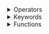 
<details><summary>Operators</summary>
<p>

<details><  summary><-</summary>
<p>

####    Move line to end of last line.

<details><summary>      Example</summary>
<p>

```js
    var x = 2
    <- * 2

    //x = 4
```

</p>
</details>

</p>
</details>

<details><summary>  -></summary>
<p>

####    Line separator.

<details><summary>      Example</summary>
<p>

```js
    var x = 2 ->var y = 1

    //x = 2
    //y = 1
```

</p>
</details>

</p>
</details>

<details><summary>  << and <<<</summary>
<p>

####    Read.

<details><summary>      Example</summary>
<p>

```js
    var x = @shooting << duo1
    var y = 0 <<< cell1

    //x = is duo1 shooting
    //y = 0 index from cell1
```

</p>
</details>

</p>
</details>

<details><summary>  =></summary>
<p>

####    Read.

<details><summary>      Example</summary>
<p>

```js
    var y = (@type << wall1) => @copper_wall

    //y = wall1 is copper_wall
```

</p>
</details>

</p>
</details>

<details><summary>  #inv</summary>
<p>

####    Inverse number.

<details><summary>      Example</summary>
<p>

```js
    var x = #inv 10

    //x = -10
```

</p>
</details>

</p>
</details>

</p>
</details>

<details><summary>Keywords</summary>
<p>

<details><summary>if</summary>
<p>

####    Basic if.
    
<details><summary>Example</summary>
<p>
        
```js
            if(true){
                //if
            }else->if(){
                //else if
            }else{
                //else
            }
```
        
</p>
</details>
    
</p>
</details>

<details><summary>for</summary>
<p>

####    Basic java for.
    
<details><summary>Example</summary>
<p>
        
```js
            for(var i = 0; i < 2; i++){
                //code
            }
```
        
</p>
</details>
    
</p>
</details>

<details><summary>var</summary>
<p>

####    Basic variable definition.
    
<details><summary>Example</summary>
<p>
        
```js
            var x = 0
        
            //x = 0
```
        
</p>
</details>
    
</p>
</details>

<details><summary>class</summary>
<p>

####    Class definition.
    
<details><summary>Example</summary>
<p>
        
```js
            class x(cell1) = { x: 0, y: 1 }
            //x_x = 0 index from cell1
            //x_y = 1 index from cell1
        
            x.x = 10
            //write 10 to 0 index in cell1
```
        
</p>
</details>
    
</p>
</details>

<details><summary>#macro</summary>
<p>

####    Macro definition.
    
<details><summary>Example</summary>
<p>
        
```js
            #macro setx: var x = 0
        
            setx
            //x = 0
            #macro setx: var x = 2
            setx
            //x = 2
```
        
</p>
</details>
    
</p>
</details>

<details><summary>print_flush</summary>
<p>

####    Print flush.
    
<details><summary>Example</summary>
<p>
        
```js
            print("Hello!")
            print_flush message1
            //Now we have "Hello!" in message1
```
        
</p>
</details>
    
</p>
</details>

<details><summary>draw_flush</summary>
<p>

####    Draw flush.
    
<details><summary>Example</summary>
<p>
        
```js
            draw_clear(0, 0, 0)
            draw_flush display1
            //Now we have black display1
```
        
</p>
</details>
    
</p>
</details>

<details><summary>write</summary>
<p>

####    Write value to cell index.
    
<details><summary>Example</summary>
<p>
        
```js
            write 10 >> cell1 >> 0
            //Now cell1 have 10 on 0 index
```
        
</p>
</details>
    
</p>
</details>

<details><summary>  wait</summary>
<p>

####   Processor wait.

<details><summary>      Example</summary>
<p>

```js
            wait 1
            //Now processor waiting 1 second
```

</p>
</details>

</p>
</details>

<details><summary>  flush_notify</summary>
<p>

####   Flush notify.

<details><summary>      Example</summary>
<p>

```js
            flush_notify
```

</p>
</details>

</p>
</details>

<details><summary>  flush_mission</summary>
<p>

####   Flush mission.

<details><summary>      Example</summary>
<p>

```js
            flush_mission
```

</p>
</details>

</p>
</details>

<details><summary>  flush_announce</summary>
<p>

####   Flush announce.

<details><summary>      Example</summary>
<p>

```js
            flush_announce 1
            //Flush announce to 1 second
```

</p>
</details>

</p>
</details>

<details><summary>  flush_toast</summary>
<p>

####   Flush toast.

<details><summary>      Example</summary>
<p>

```js
            flush_toast 1
            //Flush toast to 1 second
```

</p>
</details>

</p>
</details>

<details><summary>  unit_bind</summary>
<p>

####    Bind unit to processor.
    
<details><summary>      Example</summary>
<p>
        
```js
            unit_bind @dagger
            //Now all daggers binded to processor
```
        
</p>
</details>
    
</p>
</details>

<details><summary>  unit_unbind</summary>
<p>

####    Unbind unit from processor.

<details><summary>      Example</summary>
<p>

```js
            unit_unbind
```

</p>
</details>

</p>
</details>

<details><summary>  unit_idle</summary>
<p>

####    Set binded unit to idle.
    
<details><summary>      Example</summary>
<p>
        
```js
            unit_idle
```
        
</p>
</details>
    
</p>
</details>

<details><summary>  unit_stop</summary>
<p>

####    Stop binded unit.
    
<details><summary>      Example</summary>
<p>
        
```js
            unit_stop
```
        
</p>
</details>
    
</p>
</details>

<details><summary>  unit_pay_drop</summary>
<p>

<details><summary>  unit_pay_drop</summary>
<p>

####    Binded unit drop payload.
    
<details><summary>      Example</summary>
<p>
        
```js
            unit_pay_drop
```
        
</p>
</details>
    
</p>
</details>

<details><summary>  unit_pay_enter</summary>
<p>

####    Binded unit enter.
    
<details><summary>      Example</summary>
<p>
        
```js
            unit_pay_enter
```
        
</p>
</details>
    
</p>
</details>

<details><summary>  cutscene_stop</summary>
<p>

####    Stop cutscene.

<details><summary>      Example</summary>
<p>

```js
            cutscene_stop
```

</p>
</details>

</p>
</details>

<details><summary>  cutscene_zoom</summary>
<p>

####    Cutscene zoom.

<details><summary>      Example</summary>
<p>

```js
            cutscene_zoom 10
```

</p>
</details>

</p>
</details>

<details><summary>  stop</summary>
<p>

####    Stop processor.

<details><summary>      Example</summary>
<p>

```js
            stop
```

</p>
</details>

</p>
</details>

<details><summary>  end</summary>
<p>

####    End processor.

<details><summary>      Example</summary>
<p>

```js
            end
```

</p>
</details>

</p>
</details>

<details><summary>  goto</summary>
<p>

####    go to label.

<details><summary>      Example</summary>
<p>

```js
            :test
            
            goto test
```

</p>
</details>

</p>
</details>

<details><summary>  Label</summary>
<p>

####    Definition of label.

<details><summary>      Example</summary>
<p>

```js
            :test
```

</p>
</details>

</p>
</details>

</p>
</details>

</p>
</details>

<details><summary>Functions</summary>
<p>

<details><summary>World</summary>
<p>

get_flag(name)

get_block(x, y)

get_building(x, y)

get_ore(x, y)

get_floor(x, y)

spawn(team, unit, x, y, rot)

fetch_build(team, block, link)

fetch_core(team, link)

fetch_player(team, link)

fetch_unit(team, link)

fetch_build_count(team, block)

fetch_core_count(team)

fetch_player_count(team)

fetch_unit_count(team)

</p>
</details>

color(r, g, b, a)

distance_radar(from, order, type0, type1, type2)

health_radar(from, order, type0, type1, type2)

shield_radar(from, order, type0, type1, type2)

armor_radar(from, order, type0, type1, type2)

max_health_radar(from, order, type0, type1, type2)

unit_distance_radar(order, type0, type1, type2)

unit_health_radar(order, type0, type1, type2)

unit_shield_radar(order, type0, type1, type2)

unit_armor_radar(order, type0, type1, type2)

unit_max_health_radar(order, type0, type1, type2)

unit_get_block(x, y, type, floor)

unit_inside(x, y, radius)

unit_locate_ore(ore, out x, out y)

unit_locate_build(type, enemy, out x, out y, found)

unit_locate_spawn(out x, out y, found)

unit_locate_damaged(out x, out y, found)

not(bool)

<details><summary>Math</summary>
<p>

max(a, b)

min(a, b)

angle(x, y)

len(x, y)

noise(x, y)

abs(number)

log(number)

log10(number)

floor(number)

ceil(number)

sqrt(number)

rand(number)

sin(angle)

cos(angle)

tan(angle)

asin(angle)

acos(angle)

atan(angle)

</p>
</details>

<details><summary>Operations</summary>
<p>

print(values...)

set_color(unit, color)

set_config(unit, b)

set_enabled(unit, bool)

shoot_to(unit, x, y, bool)

shoot_unit(unit, to, bool)

draw_clear(r, g, b)

draw_rgba(r, g, b, a)

draw_color(color)

draw_stroke(value)

draw_line(x1, y1, x2, y2)

draw_rect(x, y, x_size, y_size)

draw_line_poly(x, y, sides, radius, rotation)

draw_poly(x, y, sides, radius, rotation)

draw_line_rect(x, y, x_size, y_size)

draw_triangle(x1, y1, x2, y2, x3, y3)

draw_image(x, y, texture, size, rotation)

unit_move(x, y, [range])

unit_boost(bool)

unit_shoot_to(x, y, b)

unit_shoot_unit(unit, b)

unit_item_drop(to, amount)

unit_item_take(from, item, amount)

unit_pay_take(block)

unit_mine(x, y)

unit_flag(flag)

unit_build(x, y, block, rot, config)

set_block(team, block, x, y, rot)

set_ore(block, x, y)

shock_unit(unit)

boss_unit(unit)

apply_status(status, unit)

remove_status(status, unit)

spawn_wave(x, y, nat)

set_map_area((x, y, w, h)

set_rule(rule, value)

set_team_rule(team, rule, x)

cutscene_pan(x, y, speed)

explosion(team, x, y, radius, damage, flying, ground, pierce)

set_flag(flag, b)

</p>
</details>

</p>
</details>